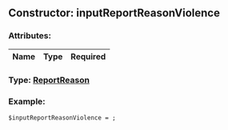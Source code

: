 ## Constructor: inputReportReasonViolence  

### Attributes:

| Name     |    Type       | Required |
|----------|:-------------:|---------:|


### Type: [ReportReason](../types/ReportReason.md)

### Example:


```
$inputReportReasonViolence = ;
```